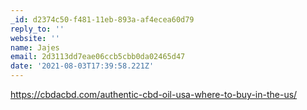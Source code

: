 ```yaml
---
_id: d2374c50-f481-11eb-893a-af4ecea60d79
reply_to: ''
website: ''
name: Jajes
email: 2d3113dd7eae06ccb5cbb0da02465d47
date: '2021-08-03T17:39:58.221Z'
---
```

<a href="https://cbdacbd.com/authentic-cbd-oil-usa-where-to-buy-in-the-us/">https://cbdacbd.com/authentic-cbd-oil-usa-where-to-buy-in-the-us/</a>
